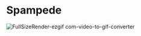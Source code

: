 # Spampede

![FullSizeRender-ezgif com-video-to-gif-converter](https://github.com/user-attachments/assets/04356ab2-f12a-4676-aaf7-6ced7c7d022a)
